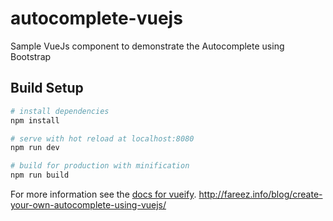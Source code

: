 # autocomplete-vuejs

Sample VueJs component to demonstrate the Autocomplete using Bootstrap

## Build Setup

``` bash
# install dependencies
npm install

# serve with hot reload at localhost:8080
npm run dev

# build for production with minification
npm run build
```

For more information see the [docs for vueify](https://github.com/vuejs/vueify).
http://fareez.info/blog/create-your-own-autocomplete-using-vuejs/
